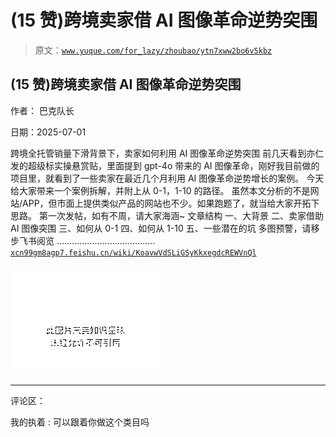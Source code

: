 # (15 赞)跨境卖家借 AI 图像革命逆势突围

> 原文：[`www.yuque.com/for_lazy/zhoubao/ytn7xww2bo6v5kbz`](https://www.yuque.com/for_lazy/zhoubao/ytn7xww2bo6v5kbz)

## (15 赞)跨境卖家借 AI 图像革命逆势突围

作者： 巴克队长

日期：2025-07-01

跨境全托管销量下滑背景下，卖家如何利用 AI 图像革命逆势突围
前几天看到亦仁发的超级标实操悬赏贴，里面提到 gpt-4o 带来的 AI 图像革命，刚好我目前做的项目里，就看到了一些卖家在最近几个月利用 AI 图像革命逆势增长的案例。
今天给大家带来一个案例拆解，并附上从 0-1，1-10 的路径。
虽然本文分析的不是网站/APP，但市面上提供类似产品的网站也不少。如果跑题了，就当给大家开拓下思路。 第一次发帖，如有不周，请大家海涵~ 文章结构
一、大背景 二、卖家借助 AI 图像突围 三、如何从 0-1 四、如何从 1-10 五、一些潜在的坑 多图预警，请移步飞书阅览 ………………………………… [`xcn99gm8agp7.feishu.cn/wiki/KoavwVdSLiGSyKkxegdcREWVnQl`](https://xcn99gm8agp7.feishu.cn/wiki/KoavwVdSLiGSyKkxegdcREWVnQl)

![](img/8d1b31c9344636f1c39bd2781c0c4259.png "None")

* * *

评论区：

我的执着 : 可以跟着你做这个类目吗